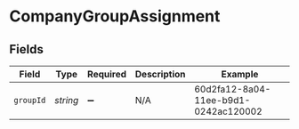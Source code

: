 # CompanyGroupAssignment


## Fields

| Field                                | Type                                 | Required                             | Description                          | Example                              |
| ------------------------------------ | ------------------------------------ | ------------------------------------ | ------------------------------------ | ------------------------------------ |
| `groupId`                            | *string*                             | :heavy_minus_sign:                   | N/A                                  | 60d2fa12-8a04-11ee-b9d1-0242ac120002 |